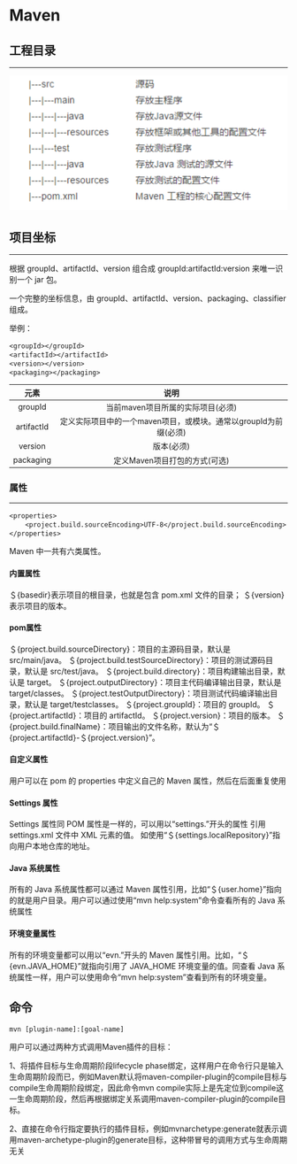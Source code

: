 # Maven


## 工程目录
---
![Alt text](./images/maven-project.png)


## 项目坐标
---
根据 groupId、artifactId、version 组合成 groupId:artifactId:version 来唯一识别一个 jar 包。

一个完整的坐标信息，由 groupId、artifactId、version、packaging、classifier 组成。

举例：
```
<groupId></groupId>
<artifactId></artifactId>
<version></version>
<packaging></packaging>
```

| 元素 | 说明 | 
| :-----:| :----: | 
| groupId | 当前maven项目所属的实际项目(必须) |
| artifactId | 定义实际项目中的一个maven项目，或模块。通常以groupId为前缀(必须) | 
| version | 版本(必须)| 
|packaging|定义Maven项目打包的方式(可选)|


### 属性
---

```
<properties>
    <project.build.sourceEncoding>UTF-8</project.build.sourceEncoding>
</properties>
```
Maven 中一共有六类属性。

#### 内置属性
＄{basedir}表示项目的根目录，也就是包含 pom.xml 文件的目录；
＄{version}表示项目的版本。


#### pom属性
＄{project.build.sourceDirectory}：项目的主源码目录，默认是 src/main/java。
＄{project.build.testSourceDirectory}：项目的测试源码目录，默认是 src/test/java。
＄{project.build.directory}：项目构建输出目录，默认是 target。
＄{project.outputDirectory}：项目主代码编译输出目录，默认是 target/classes。
＄{project.testOutputDirectory}：项目测试代码编译输出目录，默认是 target/testclasses。
＄{project.groupId}：项目的 groupId。
＄{project.artifactId}：项目的 artifactId。
＄{project.version}：项目的版本。
＄{project.build.finalName}：项目输出的文件名称，默认为“＄{project.artifactId}-＄{project.version}”。


#### 自定义属性
用户可以在 pom 的 properties 中定义自己的 Maven 属性，然后在后面重复使用

#### Settings 属性
Settings 属性同 POM 属性是一样的，可以用以“settings.”开头的属性
引用 settings.xml 文件中 XML 元素的值。
如使用“＄{settings.localRepository}”指向用户本地仓库的地址。

#### Java 系统属性
所有的 Java 系统属性都可以通过 Maven 属性引用，比如“＄{user.home}”指向的就是用户目录。用户可以通过使用“mvn help:system”命令查看所有的 Java 系统属性

####  环境变量属性
所有的环境变量都可以用以“evn.”开头的 Maven 属性引用。比如，“＄{evn.JAVA_HOME}”就指向引用了 JAVA_HOME 环境变量的值。同查看 Java 系统属性一样，用户可以使用命令“mvn help:system”查看到所有的环境变量。

## 命令
```
mvn [plugin-name]:[goal-name]

```
用户可以通过两种方式调用Maven插件的目标：

1、将插件目标与生命周期阶段lifecycle phase绑定，这样用户在命令行只是输入生命周期阶段而已，例如Maven默认将maven-compiler-plugin的compile目标与compile生命周期阶段绑定，因此命令mvn compile实际上是先定位到compile这一生命周期阶段，然后再根据绑定关系调用maven-compiler-plugin的compile目标。


2、直接在命令行指定要执行的插件目标，例如mvnarchetype:generate就表示调用maven-archetype-plugin的generate目标，这种带冒号的调用方式与生命周期无关




